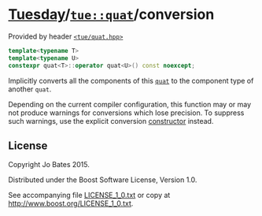 [Tuesday](../../../README.md)/[`tue::quat`](../../headers/quat.md)/conversion
=============================================================================
Provided by header [`<tue/quat.hpp>`](../../headers/quat.md)

```c++
template<typename T>
template<typename U>
constexpr quat<T>::operator quat<U>() const noexcept;
```

Implicitly converts all the components of this [`quat`](../../headers/quat.md)
to the component type of another `quat`.

Depending on the current compiler configuration, this function may or may not
produce warnings for conversions which lose precision. To suppress such
warnings, use the explicit conversion [constructor](constructor.md) instead.

License
-------
Copyright Jo Bates 2015.

Distributed under the Boost Software License, Version 1.0.

See accompanying file [LICENSE_1_0.txt](../../../LICENSE_1_0.txt) or copy at
http://www.boost.org/LICENSE_1_0.txt.
